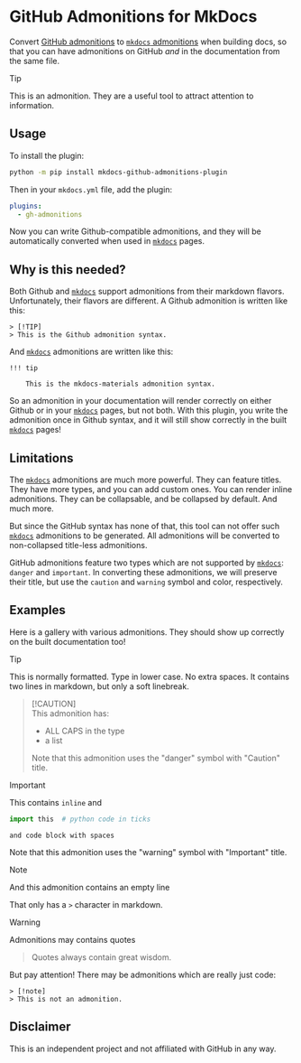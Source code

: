# GitHub Admonitions for MkDocs

Convert [GitHub admonitions](https://github.com/orgs/community/discussions/16925)
to [`mkdocs` admonitions](https://python-markdown.github.io/extensions/admonition/) 
when building docs, so that you can have admonitions on GitHub _and_ in the 
documentation from the same file.

> [!TIP]
> This is an admonition. They are a useful tool to attract attention to information.

## Usage

To install the plugin:

```bash
python -m pip install mkdocs-github-admonitions-plugin
```

Then in your `mkdocs.yml` file, add the plugin:

```yaml
plugins:
  - gh-admonitions
```

Now you can write Github-compatible admonitions, and they will be 
automatically converted when used in [`mkdocs`][mm] pages.

## Why is this needed?

Both Github and [`mkdocs`][mm] support admonitions from their markdown flavors.
Unfortunately, their flavors are different. 
A Github admonition is written like this:

```
> [!TIP]
> This is the Github admonition syntax.
```

And [`mkdocs`][mm] admonitions are written like this:

```
!!! tip

    This is the mkdocs-materials admonition syntax.
```

So an admonition in your documentation will render correctly on either Github
or in your [`mkdocs`][mm] pages, but not both. With this plugin, you write 
the admonition once in Github syntax, and it will still show correctly in the
built [`mkdocs`][mm] pages!

## Limitations

The [`mkdocs`][mm] admonitions are much more powerful. They can feature
titles. They have more types, and you can add custom ones. You can render inline
admonitions. They can be collapsable, and be collapsed by default.
And much more. 

But since the GitHub syntax has none of that, this tool can not offer such
[`mkdocs`][mm] admonitions to be generated. All admonitions will be
converted to non-collapsed title-less admonitions.

GitHub admonitions feature two types which are not supported by [`mkdocs`][mm]:
`danger` and `important`. In converting these admonitions, we will preserve their title,
but use the `caution` and `warning` symbol and color, respectively.

## Examples

Here is a gallery with various admonitions.
They should show up correctly on the built documentation too!

> [!tip]
> This is normally formatted. Type in lower case. No extra spaces.
> It contains two lines in markdown, but only a soft linebreak.

>   [!CAUTION]    
> This admonition has:  
> 
>   - ALL CAPS in the type
>   - a list
> 
> Note that this admonition uses the "danger" symbol with "Caution" title.

> [!Important]
> This contains `inline` and
> ```python
> import this  # python code in ticks
> ```
>
>     and code block with spaces
>
> Note that this admonition uses the "warning" symbol with "Important" title.

> [!note]
> And this admonition contains an empty line
>
> That only has a `>` character in markdown.

> [!warning]
> Admonitions may contains quotes
> > Quotes always contain great wisdom. 

But pay attention! There may be admonitions which are really just code:
```text
> [!note]
> This is not an admonition.
```

## Disclaimer

This is an independent project and not affiliated with GitHub in any way.

[mm]: https://www.mkdocs.org
